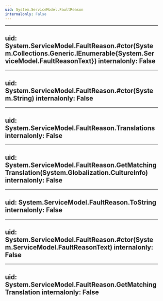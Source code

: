 ```yaml
---
uid: System.ServiceModel.FaultReason
internalonly: False
---
```


---
uid: System.ServiceModel.FaultReason.#ctor(System.Collections.Generic.IEnumerable{System.ServiceModel.FaultReasonText})
internalonly: False
---

---
uid: System.ServiceModel.FaultReason.#ctor(System.String)
internalonly: False
---

---
uid: System.ServiceModel.FaultReason.Translations
internalonly: False
---

---
uid: System.ServiceModel.FaultReason.GetMatchingTranslation(System.Globalization.CultureInfo)
internalonly: False
---

---
uid: System.ServiceModel.FaultReason.ToString
internalonly: False
---

---
uid: System.ServiceModel.FaultReason.#ctor(System.ServiceModel.FaultReasonText)
internalonly: False
---

---
uid: System.ServiceModel.FaultReason.GetMatchingTranslation
internalonly: False
---
